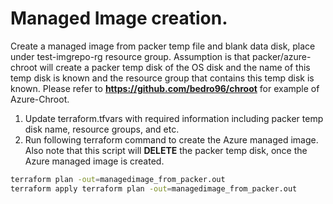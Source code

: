 # Managed Image creation.
Create a managed image from packer temp file and blank data disk, place under test-imgrepo-rg resource group.
Assumption is that packer/azure-chroot will create a packer temp disk of the OS disk and the name of this temp disk is known and the resource group that contains this temp disk is known.
Please refer to **https://github.com/bedro96/chroot** for example of Azure-Chroot.

1. Update terraform.tfvars with required information including packer temp disk name, resource groups, and etc.
2. Run following terraform command to create the Azure managed image. Also note that this script will **DELETE** the packer temp disk, once the Azure managed image is created.
```bash
terraform plan -out=managedimage_from_packer.out
terraform apply terraform plan -out=managedimage_from_packer.out
```